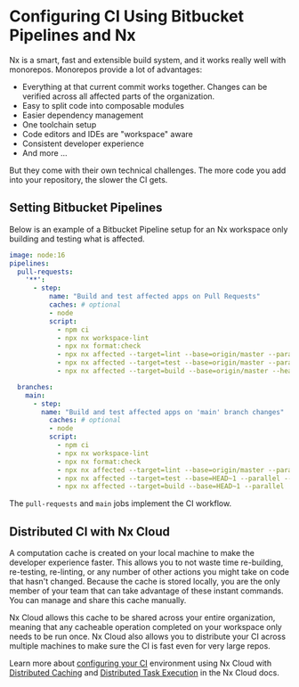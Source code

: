 # Configuring CI Using Bitbucket Pipelines and Nx

Nx is a smart, fast and extensible build system, and it works really well with monorepos. Monorepos provide a lot of advantages:

- Everything at that current commit works together. Changes can be verified across all affected parts of the organization.
- Easy to split code into composable modules
- Easier dependency management
- One toolchain setup
- Code editors and IDEs are "workspace" aware
- Consistent developer experience
- And more ...

But they come with their own technical challenges. The more code you add into your repository, the slower the CI gets.

## Setting Bitbucket Pipelines

Below is an example of a Bitbucket Pipeline setup for an Nx workspace only building and testing what is affected.

```yaml
image: node:16
pipelines:
  pull-requests:
    '**':
      - step:
          name: "Build and test affected apps on Pull Requests"
          caches: # optional
          - node
          script:
            - npm ci
            - npx nx workspace-lint
            - npx nx format:check
            - npx nx affected --target=lint --base=origin/master --parallel --max-parallel=3
            - npx nx affected --target=test --base=origin/master --parallel --max-parallel=3 --ci --code-coverage
            - npx nx affected --target=build --base=origin/master --head=HEAD --parallel  --max-parallel=3

  branches:
    main:
      - step:
        name: "Build and test affected apps on 'main' branch changes"
          caches: # optional
          - node
          script:
            - npm ci
            - npx nx workspace-lint
            - npx nx format:check
            - npx nx affected --target=lint --base=origin/master --parallel --max-parallel=3
            - npx nx affected --target=test --base=HEAD~1 --parallel --max-parallel=3 --ci --code-coverage
            - npx nx affected --target=build --base=HEAD~1 --parallel  --max-parallel=3
```

The `pull-requests` and `main` jobs implement the CI workflow.

<div class="nx-cloud-section">

## Distributed CI with Nx Cloud

A computation cache is created on your local machine to make the developer experience faster. This allows you to not waste time re-building, re-testing, re-linting, or any number of other actions you might take on code that hasn't changed. Because the cache is stored locally, you are the only member of your team that can take advantage of these instant commands. You can manage and share this cache manually.

Nx Cloud allows this cache to be shared across your entire organization, meaning that any cacheable operation completed on your workspace only needs to be run once. Nx Cloud also allows you to distribute your CI across multiple machines to make sure the CI is fast even for very large repos.

Learn more about [configuring your CI](/nx-cloud/set-up/set-up-dte#cicd-examples) environment using Nx Cloud with [Distributed Caching](/nx-cloud/set-up/set-up-caching) and [Distributed Task Execution](/nx-cloud/set-up/set-up-dte) in the Nx Cloud docs.

</div>

